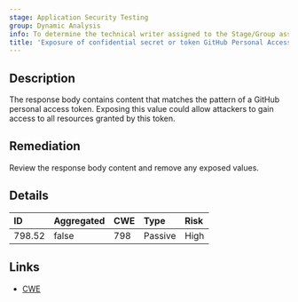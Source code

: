 ```yaml
---
stage: Application Security Testing
group: Dynamic Analysis
info: To determine the technical writer assigned to the Stage/Group associated with this page, see https://handbook.gitlab.com/handbook/product/ux/technical-writing/#assignments
title: 'Exposure of confidential secret or token GitHub Personal Access Token'
---
```


## Description

The response body contains content that matches the pattern of a GitHub personal access token.
Exposing this value could allow attackers to gain access to all resources granted by this token.

## Remediation

Review the response body content and remove any exposed values.

## Details

| ID | Aggregated | CWE | Type | Risk |
|:---|:-----------|:----|:-----|:-----|
| 798.52 | false | 798 | Passive | High |

## Links

- [CWE](https://cwe.mitre.org/data/definitions/798.html)
